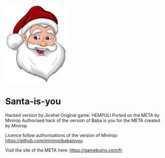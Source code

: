 ![image](https://github.com/jicehel/Santa-is-you/blob/main/level%20editor/Santa.jpg) <H1>Santa-is-you</H1>


Hacked version by Jicehel
Original game: HEMPULI
Ported on the META by Minirop
Authorised hack of the version of Baba is you for the META created by Minirop

Licence follow authorisations of the version of Minirop: https://github.com/minirop/babaisyou

Visit the site of the META here: https://gamebuino.com/fr
